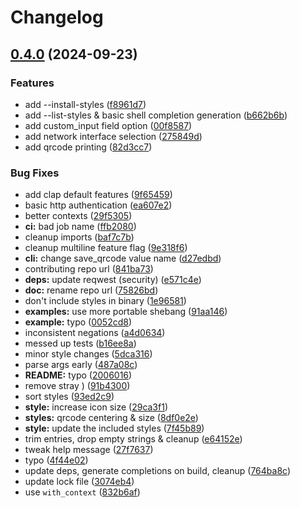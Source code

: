 # Changelog

## [0.4.0](https://github.com/loiccoyle/thqm-rs/compare/thqm-v0.3.1...thqm-v0.4.0) (2024-09-23)


### Features

* add --install-styles ([f8961d7](https://github.com/loiccoyle/thqm-rs/commit/f8961d70455e9633df8b6dedf24c17f2667706b4))
* add --list-styles & basic shell completion generation ([b662b6b](https://github.com/loiccoyle/thqm-rs/commit/b662b6b7ca830e74ae432fc5c1023aeb77968b98))
* add custom_input field option ([00f8587](https://github.com/loiccoyle/thqm-rs/commit/00f85878dd929d158f32643dd213e2c2bc5fbb19))
* add network interface selection ([275849d](https://github.com/loiccoyle/thqm-rs/commit/275849d299c3969e9c8a0b62c25f0bb5a7ec0cc4))
* add qrcode printing ([82d3cc7](https://github.com/loiccoyle/thqm-rs/commit/82d3cc7a24d6473fcea3cdc6374e5d3f215e298a))


### Bug Fixes

* add clap default features ([9f65459](https://github.com/loiccoyle/thqm-rs/commit/9f654598312fbc3bb446caed23b2c5a610890cf0))
* basic http authentication ([ea607e2](https://github.com/loiccoyle/thqm-rs/commit/ea607e2d03057131b7295194249b3a275667e7ce))
* better contexts ([29f5305](https://github.com/loiccoyle/thqm-rs/commit/29f530547bd692a9e7e09b61b6eb1e574ed273f0))
* **ci:** bad job name ([ffb2080](https://github.com/loiccoyle/thqm-rs/commit/ffb208004780889e6fb142d62bb5ac01adc18e53))
* cleanup imports ([baf7c7b](https://github.com/loiccoyle/thqm-rs/commit/baf7c7bd144e7317c01f5736bbe1077152d030f5))
* cleanup multiline feature flag ([9e318f6](https://github.com/loiccoyle/thqm-rs/commit/9e318f676f9900abc61cbef75cae5e27820732cd))
* **cli:** change save_qrcode value name ([d27edbd](https://github.com/loiccoyle/thqm-rs/commit/d27edbdd2a7d81e4d3d8360de0f5e8d9553213c1))
* contributing repo url ([841ba73](https://github.com/loiccoyle/thqm-rs/commit/841ba73441643b59a91c5ea1bf163fc39f525ab4))
* **deps:** update reqwest (security) ([e571c4e](https://github.com/loiccoyle/thqm-rs/commit/e571c4e2bd870cb2474c717e57b729dbe71a982a))
* **doc:** rename repo url ([75826bd](https://github.com/loiccoyle/thqm-rs/commit/75826bd2c27a10b16b87adfee6a59f0b247cca4d))
* don't include styles in binary ([1e96581](https://github.com/loiccoyle/thqm-rs/commit/1e965812f496fa32f4704607a7d78787d510aa6b))
* **examples:** use more portable shebang ([91aa146](https://github.com/loiccoyle/thqm-rs/commit/91aa146b4dfe26ce81ea8b61a68e8038cbc64403))
* **example:** typo ([0052cd8](https://github.com/loiccoyle/thqm-rs/commit/0052cd8cf03bc2a22ae9f6a3b50be4eec80931c4))
* inconsistent negations ([a4d0634](https://github.com/loiccoyle/thqm-rs/commit/a4d0634da42086f2a5352e16fb044ded1fa8d63e))
* messed up tests ([b16ee8a](https://github.com/loiccoyle/thqm-rs/commit/b16ee8af255846c16d196b5654225127837e555c))
* minor style changes ([5dca316](https://github.com/loiccoyle/thqm-rs/commit/5dca3161743aa87cce6a154d68a14cb0fcefc22a))
* parse args early ([487a08c](https://github.com/loiccoyle/thqm-rs/commit/487a08cfdc8e37b150f8dc58a1f166682abfeb0f))
* **README:** typo ([2006016](https://github.com/loiccoyle/thqm-rs/commit/2006016d7b26412572bc091e4fa9e04ef2498f92))
* remove stray ) ([91b4300](https://github.com/loiccoyle/thqm-rs/commit/91b430099aaba31798ee37c41a05e907d876efcb))
* sort styles ([93ed2c9](https://github.com/loiccoyle/thqm-rs/commit/93ed2c9960e9a552dfd04de9697b32a1e2f518ac))
* **style:** increase icon size ([29ca3f1](https://github.com/loiccoyle/thqm-rs/commit/29ca3f1d297b99e1b48b0eafaff165ca5165d144))
* **styles:** qrcode centering & size ([8df0e2e](https://github.com/loiccoyle/thqm-rs/commit/8df0e2e74ecc08c9cb3fbe8ca2412dbb4e0b8b2d))
* **style:** update the included styles ([7f45b89](https://github.com/loiccoyle/thqm-rs/commit/7f45b8928194288cdb893917691e67550d2db487))
* trim entries, drop empty strings & cleanup ([e64152e](https://github.com/loiccoyle/thqm-rs/commit/e64152e950cbbdc08f85c502433139735d3e7269))
* tweak help message ([27f7637](https://github.com/loiccoyle/thqm-rs/commit/27f7637fca68086fd4a57f32252c3a94bbd8f448))
* typo ([4f44e02](https://github.com/loiccoyle/thqm-rs/commit/4f44e022248de0a78450b2dd06bef40f25172176))
* update deps, generate completions on build, cleanup ([764ba8c](https://github.com/loiccoyle/thqm-rs/commit/764ba8c0fc599f2defee7799f1cd06e59002ac50))
* update lock file ([3074eb4](https://github.com/loiccoyle/thqm-rs/commit/3074eb416c9603e22b0af08709000d2b4f8d1af9))
* use `with_context` ([832b6af](https://github.com/loiccoyle/thqm-rs/commit/832b6afc8d68f75b1a5ba11a27beca8396d63a14))
